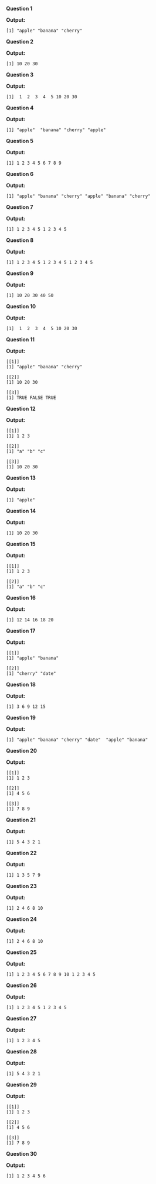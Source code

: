 **Question 1**

**Output:**

```
[1] "apple" "banana" "cherry"
```

**Question 2**

**Output:**

```
[1] 10 20 30
```

**Question 3**

**Output:**

```
[1]  1  2  3  4  5 10 20 30
```

**Question 4**

**Output:**

```
[1] "apple"  "banana" "cherry" "apple"
```

**Question 5**

**Output:**

```
[1] 1 2 3 4 5 6 7 8 9
```
**Question 6**

**Output:**

```
[1] "apple" "banana" "cherry" "apple" "banana" "cherry" 
```

**Question 7**

**Output:**

```
[1] 1 2 3 4 5 1 2 3 4 5
```

**Question 8**

**Output:**

```
[1] 1 2 3 4 5 1 2 3 4 5 1 2 3 4 5
```

**Question 9**

**Output:**

```
[1] 10 20 30 40 50
```

**Question 10**

**Output:**

```
[1]  1  2  3  4  5 10 20 30
```
**Question 11**

**Output:**

```
[[1]]
[1] "apple" "banana" "cherry"

[[2]]
[1] 10 20 30

[[3]]
[1] TRUE FALSE TRUE
```

**Question 12**

**Output:**

```
[[1]]
[1] 1 2 3

[[2]]
[1] "a" "b" "c"

[[3]]
[1] 10 20 30
```

**Question 13**

**Output:**

```
[1] "apple"
```

**Question 14**

**Output:**

```
[1] 10 20 30
```

**Question 15**

**Output:**

```
[[1]]
[1] 1 2 3

[[2]]
[1] "a" "b" "c"
```
**Question 16**

**Output:**

```
[1] 12 14 16 18 20
```

**Question 17**

**Output:**

```
[[1]]
[1] "apple" "banana"

[[2]]
[1] "cherry" "date" 
```
**Question 18**

**Output:**

```
[1] 3 6 9 12 15
```
**Question 19**

**Output:**

```
[1] "apple" "banana" "cherry" "date"  "apple" "banana"
```
**Question 20**

**Output:**

```
[[1]]
[1] 1 2 3

[[2]]
[1] 4 5 6

[[3]]
[1] 7 8 9
```
**Question 21**

**Output:**

```
[1] 5 4 3 2 1
```
**Question 22**

**Output:**

```
[1] 1 3 5 7 9
```

**Question 23**

**Output:**

```
[1] 2 4 6 8 10
```

**Question 24**

**Output:**

```
[1] 2 4 6 8 10
```

**Question 25**

**Output:**

```
[1] 1 2 3 4 5 6 7 8 9 10 1 2 3 4 5
```

**Question 26**

**Output:**

```
[1] 1 2 3 4 5 1 2 3 4 5
```

**Question 27**

**Output:**

```
[1] 1 2 3 4 5
```

**Question 28**

**Output:**

```
[1] 5 4 3 2 1
```

**Question 29**

**Output:**

```
[[1]]
[1] 1 2 3

[[2]]
[1] 4 5 6

[[3]]
[1] 7 8 9
```

**Question 30**

**Output:**

```
[1] 1 2 3 4 5 6
```